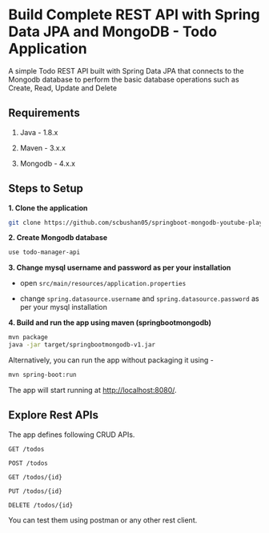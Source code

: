 # Build Complete REST API with Spring Data JPA and MongoDB - Todo Application
A simple Todo REST API built with Spring Data JPA that connects to the Mongodb database to perform the basic database operations such as Create, Read, Update and Delete

## Requirements

1. Java - 1.8.x

2. Maven - 3.x.x

3. Mongodb - 4.x.x

## Steps to Setup

**1. Clone the application**

```bash
git clone https://github.com/scbushan05/springboot-mongodb-youtube-playlist.git
```

**2. Create Mongodb database**
```bash
use todo-manager-api
```

**3. Change mysql username and password as per your installation**

+ open `src/main/resources/application.properties`

+ change `spring.datasource.username` and `spring.datasource.password` as per your mysql installation

**4. Build and run the app using maven (springbootmongodb)**

```bash
mvn package
java -jar target/springbootmongodb-v1.jar
```

Alternatively, you can run the app without packaging it using -

```bash
mvn spring-boot:run
```

The app will start running at <http://localhost:8080/>.

## Explore Rest APIs

The app defines following CRUD APIs.

    GET /todos
    
    POST /todos
    
    GET /todos/{id}
    
    PUT /todos/{id}
    
    DELETE /todos/{id}

You can test them using postman or any other rest client.

